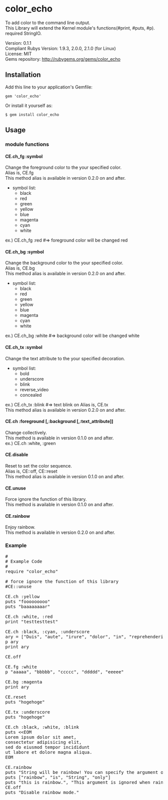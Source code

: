 # color_echo
To add color to the command line output.  
This Library will extend the Kernel module's functions(#print, #puts, #p).   
required StringIO.   

Version: 0.1.1   
Compliant Rubys Version: 1.9.3, 2.0.0, 2.1.0 (for Linux)  
License: MIT  
Gems repository: http://rubygems.org/gems/color_echo

## Installation

Add this line to your application's Gemfile:

    gem 'color_echo'

Or install it yourself as:

    $ gem install color_echo

## Usage

### module functions
#### CE.ch_fg :symbol
Change the foreground color to the your specified color.  
Alias is, CE.fg   
This method alias is available in version 0.2.0 on and after.   

* symbol list:    
    * black  
    * red   
    * green   
    * yellow  
    * blue   
    * magenta  
    * cyan  
    * white  

ex.) CE.ch_fg :red #=> foreground color will be changed red  

#### CE.ch_bg :symbol   
Change the background color to the your specified color.  
Alias is, CE.bg   
This method alias is available in version 0.2.0 on and after.   


* symbol list:    
    * black  
    * red   
    * green   
    * yellow  
    * blue   
    * magenta  
    * cyan  
    * white  

ex.) CE.ch_bg :white #=> background color will be changed white  

#### CE.ch_tx :symbol   
Change the text attribute to the your specified decoration. 

* symbol list:    
    * bold  
    * underscore  
    * blink    
    * reverse_video 
    * concealed   

ex.) CE.ch_tx :blink #=> text blink on
Alias is, CE.tx   
This method alias is available in version 0.2.0 on and after.   


#### CE.ch :foreground [,:background [,:text_attribute]]  
Change collectively.  
This method is available in version 0.1.0 on and after.   
ex.) CE.ch :white, :green   

#### CE.disable   
Reset to set the color sequence.   
Alias is, CE::off, CE::reset   
This method alias is available in version 0.1.0 on and after.   

#### CE.unuse
Force ignore the function of this library.    
This method is available in version 0.1.0 on and after.   

#### CE.rainbow
Enjoy rainbow.     
This method is available in version 0.2.0 on and after.   

### Example
<pre>
#
# Example Code
#
require "color_echo"

# force ignore the function of this library
#CE::unuse

CE.ch :yellow
puts "fooooooooo"
puts "baaaaaaaar"

CE.ch :white, :red
print "testtesttest"

CE.ch :black, :cyan, :underscore
ary = ["Duis", "aute", "irure", "dolor", "in", "reprehenderit", "in", "voluptate"]
p ary
print ary

CE.off

CE.fg :white
p "aaaaa", "bbbbb", "ccccc", "ddddd", "eeeee"

CE.bg :magenta
print ary

CE.reset
puts "hogehoge"

CE.tx :underscore
puts "hogehoge"

CE.ch :black, :white, :blink
puts &lt;&lt;EOM
Lorem ipsum dolor sit amet,
consectetur adipisicing elit,
sed do eiusmod tempor incididunt
ut labore et dolore magna aliqua. 
EOM

CE.rainbow
puts "String will be rainbow! You can specify the argument only one."
puts ["rainbow", "is", "String", "only"]
puts "this is rainbow.", "This argument is ignored when rainbow mode."
CE.off
puts "Disable rainbow mode."
</pre>
